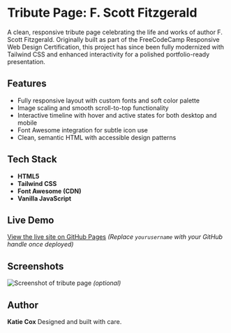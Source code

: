 # Tribute Page: F. Scott Fitzgerald

A clean, responsive tribute page celebrating the life and works of author F. Scott Fitzgerald. Originally built as part of the FreeCodeCamp Responsive Web Design Certification, this project has since been fully modernized with Tailwind CSS and enhanced interactivity for a polished portfolio-ready presentation.

## Features

- Fully responsive layout with custom fonts and soft color palette
- Image scaling and smooth scroll-to-top functionality
- Interactive timeline with hover and active states for both desktop and mobile
- Font Awesome integration for subtle icon use
- Clean, semantic HTML with accessible design patterns

## Tech Stack

- **HTML5**
- **Tailwind CSS**
- **Font Awesome (CDN)**
- **Vanilla JavaScript**

## Live Demo

[View the live site on GitHub Pages](https://yourusername.github.io/fitzgerald-tribute-page/)
_(Replace `yourusername` with your GitHub handle once deployed)_

## Screenshots

![Screenshot of tribute page](./screenshots/fitzgerald-tribute.png) _(optional)_

## Author

**Katie Cox**
Designed and built with care.
